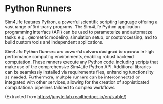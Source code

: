# Python Runners

Sim4Life features Python, a powerful scientific scripting language offering a vast range of 3rd-party programs. The Sim4Life Python application programming interface (API) can be used to parameterize and automatize tasks, e.g., geometric modeling, simulation setup, or postprocessing, and to build custom tools and independent applications.

Sim4Life Python Runners are powerful solvers designed to operate in high-performance computing environments, enabling robust backend computation. These runners execute any Python code, including scripts that make use of the comprehensive Sim4Life Python API. Additional libraries can be seamlessly installed via requirements files, enhancing functionality as needed. Furthermore, multiple runners can be interconnected or integrated with other services, allowing for the creation of sophisticated computational pipelines tailored to complex workflows. 

(Extracted from https://jupyterlab.readthedocs.io/en/stable/)
